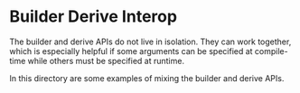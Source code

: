 # Builder Derive Interop

The builder and derive APIs do not live in isolation. They can work together, which is especially helpful if some arguments can be specified at compile-time while others must be specified at runtime.

In this directory are some examples of mixing the builder and derive APIs.
